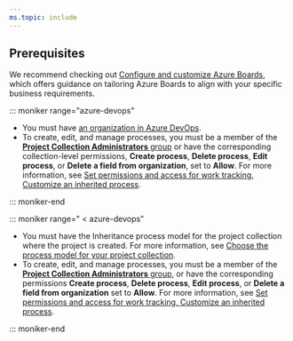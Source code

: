 ```yaml
---
ms.topic: include
---
```


## Prerequisites

We recommend checking out [Configure and customize Azure Boards](../../../boards/configure-customize.md), which offers guidance on tailoring Azure Boards to align with your specific business requirements.

::: moniker range="azure-devops"

- You must have [an organization in Azure DevOps](../../accounts/create-organization.md).
- To create, edit, and manage processes, you must be a member of the [**Project Collection Administrators** group](../../security/change-organization-collection-level-permissions.md) or have the corresponding collection-level permissions, **Create process**, **Delete process**, **Edit process**, or **Delete a field from organization**, set to **Allow**. For more information, see [Set permissions and access for work tracking, Customize an inherited process](../../security/set-permissions-access-work-tracking.md#customize-an-inherited-process).

::: moniker-end

::: moniker range=" < azure-devops"

- You must have the Inheritance process model for the project collection where the project is created. For more information, see [Choose the process model for your project collection](../../../reference/customize-work.md#choose-the-process-model-for-your-project-collection). 
- To create, edit, and manage processes, you must be a member of the [**Project Collection Administrators** group](../../security/change-organization-collection-level-permissions.md),  or have the corresponding permissions **Create process**, **Delete process**, **Edit process**, or **Delete a field from organization** set to **Allow**. For more information, see [Set permissions and access for work tracking, Customize an inherited process](../../security/set-permissions-access-work-tracking.md).

::: moniker-end
